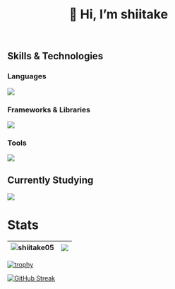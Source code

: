 <h1 align="center">👋 Hi, I’m shiitake</h1>
<br>


## Skills & Technologies

### Languages
<img src="https://skillicons.dev/icons?i=html,css,js,ts,go,rust" />

### Frameworks & Libraries
<img src="https://skillicons.dev/icons?i=react,nodejs,nextjs,tailwind,prisma" />

### Tools
<img src="https://skillicons.dev/icons?i=git,docker" />

## Currently Studying
<img src="https://skillicons.dev/icons?i=mysql,postgres,firebase,supabase,nestjs,vue,nuxtjs,vitest,py" />

<!--- mongodb,cloudflare,p5js --->

# Stats
| <img align="center" src="https://github-readme-stats.vercel.app/api/top-langs/?username=shiitake05&show_icons=true&include_all_commits=true&locale=en&hide_border=true&layout=compact" alt="shiitake05" /> | <img align="center" src="https://github-readme-stats.vercel.app/api?username=shiitake05&layout=compact&locale=en&hide_border=true" /></a> |
| ------------- | ------------- |

[![trophy](https://github-profile-trophy.vercel.app/?username=shiitake05)](https://github.com/ryo-ma/github-profile-trophy)

[![GitHub Streak](https://github-readme-streak-stats.herokuapp.com?user=shiitake05)](https://git.io/streak-stats)

<!---
shiitake05/shiitake05 is a ✨ special ✨ repository because its `README.md` (this file) appears on your GitHub profile.
You can click the Preview link to take a look at your changes.
--->
